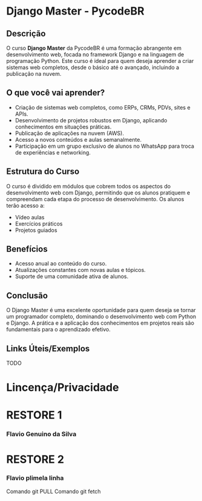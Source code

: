 # Django Master - PycodeBR

## Descrição

O curso **Django Master** da PycodeBR é uma formação abrangente em desenvolvimento web, focada no framework Django e na linguagem de programação Python. Este curso é ideal para quem deseja aprender a criar sistemas web completos, desde o básico até o avançado, incluindo a publicação na nuvem.

## O que você vai aprender?

- Criação de sistemas web completos, como ERPs, CRMs, PDVs, sites e APIs.
- Desenvolvimento de projetos robustos em Django, aplicando conhecimentos em situações práticas.
- Publicação de aplicações na nuvem (AWS).
- Acesso a novos conteúdos e aulas semanalmente.
- Participação em um grupo exclusivo de alunos no WhatsApp para troca de experiências e networking.

## Estrutura do Curso

O curso é dividido em módulos que cobrem todos os aspectos do desenvolvimento web com Django, permitindo que os alunos pratiquem e compreendam cada etapa do processo de desenvolvimento. Os alunos terão acesso a:

- Vídeo aulas
- Exercícios práticos
- Projetos guiados

## Benefícios

- Acesso anual ao conteúdo do curso.
- Atualizações constantes com novas aulas e tópicos.
- Suporte de uma comunidade ativa de alunos.

## Conclusão

O Django Master é uma excelente oportunidade para quem deseja se tornar um programador completo, dominando o desenvolvimento web com Python e Django. A prática e a aplicação dos conhecimentos em projetos reais são fundamentais para o aprendizado efetivo.

## Links Úteis/Exemplos

TODO

# Lincença/Privacidade


# RESTORE 1
### Flavio Genuino da Silva

# RESTORE 2
### Flavio plimela linha


Comando git PULL 
Comando git fetch
